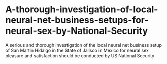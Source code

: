 # A-thorough-investigation-of-local-neural-net-business-setups-for-neural-sex-by-National-Security
A serious and thorough investigation of the local neural net business setup of San Martin Hidalgo in the State of Jalisco in Mexico for neural sex pleasure and satisfaction should be conducted by US National Security  
